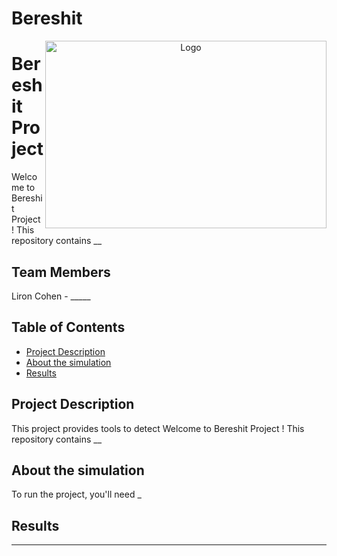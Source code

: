 # Bereshit

<p align="center">
  <img src="https://israelnoticias.com/wp-content/uploads/2022/08/Bereshit-Luna.jpg" alt="Logo" width="450" height="300" align="right">
</p>

#  Bereshit Project

Welcome to Bereshit Project ! This repository contains __


## Team Members
Liron Cohen - _____


## Table of Contents
- [Project Description](#project-description)
- [About the simulation](#installation)
- [Results](#modifying-aruco-tag-parameters)

## Project Description

This project provides tools to detect Welcome to Bereshit Project ! This repository contains __


## About the simulation

To run the project, you'll need _




## Results
----
